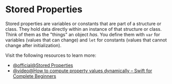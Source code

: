 # Stored Properties

Stored properties are variables or constants that are part of a structure or class. They hold data directly within an instance of that structure or class.  Think of them as the "things" an object *has*.  You define them with `var` for variables (values that can change) and `let` for constants (values that cannot change after initialization).

Visit the following resources to learn more:

- [@official@Stored Properties](https://docs.swift.org/swift-book/documentation/the-swift-programming-language/properties#Stored-Properties)
- [@video@How to compute property values dynamically – Swift for Complete Beginners](https://www.youtube.com/watch?v=UEvKhKviPRw)